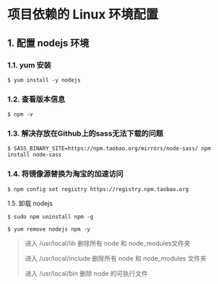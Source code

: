 # 项目依赖的 Linux 环境配置

## 1. 配置 nodejs 环境

### 1.1. yum 安装

```shell
$ yum install -y nodejs
```

### 1.2. 查看版本信息

```shell
$ npm -v
```

### 1.3. 解决存放在Github上的sass无法下载的问题

```shell
$ SASS_BINARY_SITE=https://npm.taobao.org/mirrors/node-sass/ npm install node-sass
```

### 1.4. 将镜像源替换为淘宝的加速访问

```shell
$ npm config set registry https://registry.npm.taobao.org
```

1.5. 卸载 nodejs

```shell
$ sudo npm uninstall npm -g
```

```shell
$ yum remove nodejs npm -y
```

> 进入 /usr/local/lib 删除所有 node 和 node_modules文件夹
>
> 进入 /usr/local/include 删除所有 node 和 node_modules 文件夹
>
> 进入 /usr/local/bin 删除 node 的可执行文件